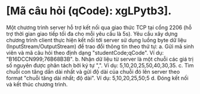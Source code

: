 # [Mã câu hỏi (qCode): xgLPytb3].
Một chương trình server hỗ trợ kết nối qua giao thức TCP tại cổng 2206 (hỗ trợ thời gian giao tiếp tối đa cho mỗi yêu cầu là 5s). Yêu cầu xây dựng chương trình client thực hiện kết nối tới server sử dụng luồng byte dữ liệu (InputStream/OutputStream) để trao đổi thông tin theo thứ tự:
    a. Gửi mã sinh viên và mã câu hỏi theo định dạng "studentCode;qCode". Ví dụ: "B16DCCN999;76B68B3B".
    b. Nhận dữ liệu từ server là một chuỗi các giá trị số nguyên được phân tách bởi ký tự ",". Ví dụ: 5,10,20,25,50,40,30,35.
    c. Tìm chuỗi con tăng dần dài nhất và gửi độ dài của chuỗi đó lên server theo format "chuỗi tăng dài nhất; độ dài". Ví dụ: 5,10,20,25,50;5
    d. Đóng kết nối và kết thúc chương trình.